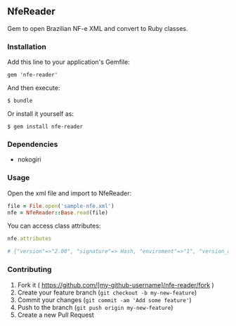 ## NfeReader ##

Gem to open Brazilian NF-e XML and convert to Ruby classes.

### Installation

Add this line to your application's Gemfile:

    gem 'nfe-reader'

And then execute:

    $ bundle

Or install it yourself as:

    $ gem install nfe-reader

### Dependencies

* nokogiri

### Usage

Open the xml file and import to NfeReader:

```ruby
file = File.open('sample-nfe.xml')
nfe = NfeReader::Base.read(file)
```

You can access class attributes:

```ruby
nfe.attributes

# {"version"=>"2.00", "signature"=> Hash, "enviroment"=>"1", "version_app"=>"SVRS20140825154650", "key"=>"42140979858221000155550010000483141000490912", "date"=>"2014-09-26T15:13:17", "protocol"=>"342140109891239", "digest"=>"v6ZkLNwbVB4lmk/PbND1kmr5tIY=", "status"=>"100", "description"=>"Autorizado o uso da NF-e.", "number"=>"NFe42140979858221000155550010000483141000490912"}
```

### Contributing

1. Fork it ( https://github.com/[my-github-username]/nfe-reader/fork )
2. Create your feature branch (`git checkout -b my-new-feature`)
3. Commit your changes (`git commit -am 'Add some feature'`)
4. Push to the branch (`git push origin my-new-feature`)
5. Create a new Pull Request
